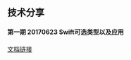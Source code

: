 
## 技术分享
#### 第一期 20170623 Swift可选类型以及应用
     

[文档链接](http://gitlab.int.nbt.ren/yiwanjun/shareTech/tree/master/%E5%8F%AF%E9%80%89%E7%B1%BB%E5%9E%8B)

     